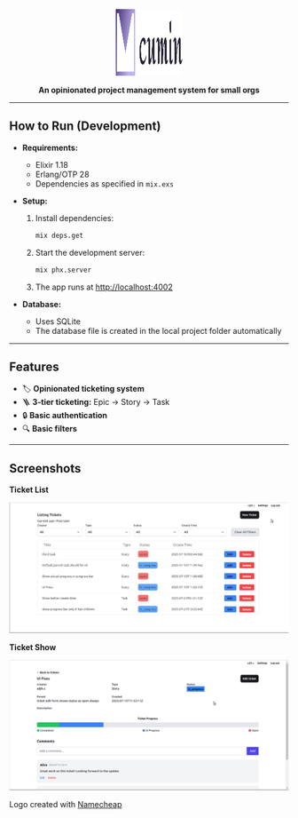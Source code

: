 <div align="center">
  <img src="./assets/images/cumin-logo/vector/default-monochrome.svg" alt="Cumin Logo" width="120" height="120">
  <p><strong>An opinionated project management system for small orgs</strong></p>
</div>

---

## How to Run (Development)

- **Requirements:**
  - Elixir 1.18
  - Erlang/OTP 28
  - Dependencies as specified in `mix.exs`

- **Setup:**
  1. Install dependencies:
     ```sh
     mix deps.get
     ```
  2. Start the development server:
     ```sh
     mix phx.server
     ```
  3. The app runs at [http://localhost:4002](http://localhost:4002)

- **Database:**
  - Uses SQLite
  - The database file is created in the local project folder automatically

---

## Features

- 🏷️ **Opinionated ticketing system**
- 🪜 **3-tier ticketing:** Epic → Story → Task
- 🔒 **Basic authentication**
- 🔍 **Basic filters**

---

## Screenshots

**Ticket List**

![Ticket List](./assets/images/list.png)

**Ticket Show**

![Ticket Show](./assets/images/details.png)

Logo created with [Namecheap](https://www.namecheap.com)